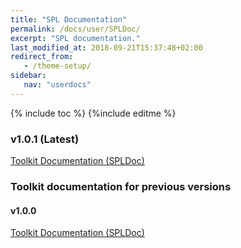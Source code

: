 ```yaml
---
title: "SPL Documentation"
permalink: /docs/user/SPLDoc/
excerpt: "SPL documentation."
last_modified_at: 2018-09-21T15:37:48+02:00
redirect_from:
   - /theme-setup/
sidebar:
   nav: "userdocs"
---
```

{% include toc %}
{%include editme %}

### v1.0.1 (Latest)

[Toolkit Documentation (SPLDoc)](/streamsx.sttgateway/doc/spldoc/html/)

### Toolkit documentation for previous versions

#### v1.0.0

[Toolkit Documentation (SPLDoc)](/streamsx.sttgateway/doc/v1.0.0/spldoc/html/)

